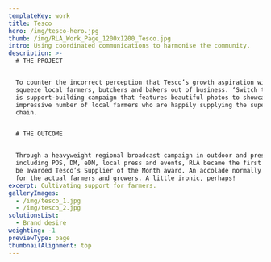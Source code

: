 ```yaml
---
templateKey: work
title: Tesco
hero: /img/tesco-hero.jpg
thumb: /img/RLA_Work_Page_1200x1200_Tesco.jpg
intro: Using coordinated communications to harmonise the community.
description: >-
  # THE PROJECT


  To counter the incorrect perception that Tesco’s growth aspiration will
  squeeze local farmers, butchers and bakers out of business. ‘Switch to Local’
  is support-building campaign that features beautiful photos to showcase the
  impressive number of local farmers who are happily supplying the supermarket
  chain.


  # THE OUTCOME


  Through a heavyweight regional broadcast campaign in outdoor and press, also
  including POS, DM, eDM, local press and events, RLA became the first agency to
  be awarded Tesco’s Supplier of the Month award. An accolade normally reserved
  for the actual farmers and growers. A little ironic, perhaps!
excerpt: Cultivating support for farmers.
galleryImages:
  - /img/tesco_1.jpg
  - /img/tesco_2.jpg
solutionsList:
  - Brand desire
weighting: -1
previewType: page
thumbnailAlignment: top
---
```


